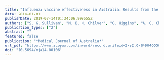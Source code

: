 ```yaml
---
title: "Influenza vaccine effectiveness in Australia: Results from the Australian Sentinel Practices Research Network"
date: 2014-01-01
publishDate: 2019-07-14T01:34:06.998655Z
authors: ["S. G. Sullivan", "M. B. N. Chilver", "G. Higgins", "A. C. Cheng", "N. P. Stocks"]
publication_types: ["2"]
abstract: ""
featured: false
publication: "*Medical Journal of Australia*"
url_pdf: "https://www.scopus.com/inward/record.uri?eid=2-s2.0-84904655820&doi=10.5694%2fmja14.00106&partnerID=40&md5=dc61985cc389c0e97e8f347518f69823 https://www.mja.com.au/system/files/issues/201_02/sul00106.pdf"
doi: "10.5694/mja14.00106"
---
```


